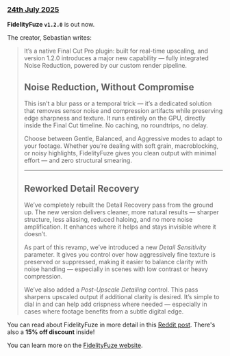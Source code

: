### [24th July 2025](/news/20250724)

**FidelityFuze `v1.2.0`** is out now.

The creator, Sebastian writes:

> It’s a native Final Cut Pro plugin: built for real-time upscaling, and version 1.2.0 introduces a major new capability — fully integrated Noise Reduction, powered by our custom render pipeline.
>
> ## Noise Reduction, Without Compromise
>
> This isn’t a blur pass or a temporal trick — it’s a dedicated solution that removes sensor noise and compression artifacts while preserving edge sharpness and texture. It runs entirely on the GPU, directly inside the Final Cut timeline. No caching, no roundtrips, no delay.
>
> Choose between Gentle, Balanced, and Aggressive modes to adapt to your footage. Whether you’re dealing with soft grain, macroblocking, or noisy highlights, FidelityFuze gives you clean output with minimal effort — and zero structural smearing.
>
> ---
>
> ## Reworked Detail Recovery
>
> We’ve completely rebuilt the Detail Recovery pass from the ground up. The new version delivers cleaner, more natural results — sharper structure, less aliasing, reduced haloing, and no more noise amplification. It enhances where it helps and stays invisible where it doesn’t.
>
> As part of this revamp, we’ve introduced a new _Detail Sensitivity_ parameter. It gives you control over how aggressively fine texture is preserved or suppressed, making it easier to balance clarity with noise handling — especially in scenes with low contrast or heavy compression.
>
> We’ve also added a _Post-Upscale Detailing_ control. This pass sharpens upscaled output if additional clarity is desired. It’s simple to dial in and can help add crispness where needed — especially in cases where footage benefits from a subtle digital edge.

You can read about FidelityFuze in more detail in this [Reddit post](https://www.reddit.com/r/finalcutpro/comments/1m7dy48/fidelityfuze_120_is_here_featuring_noise/). There's also a **15% off discount** inside!

You can learn more on the [FidelityFuze website](https://fidelityfuze.com).